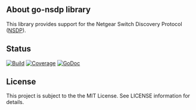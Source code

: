 ## About go-nsdp library
This library provides support for the Netgear Switch Discovery Protocol ([NSDP](https://en.wikipedia.org/wiki/Netgear_Switch_Discovery_Protocol)).

## Status
[![Build](https://github.com/hdecarne-github/go-nsdp/actions/workflows/build.yml/badge.svg)](https://github.com/hdecarne-github/go-nsdp/actions/workflows/build.yml)
[![Coverage](https://sonarcloud.io/api/project_badges/measure?project=hdecarne-github_go-nsdp&metric=coverage)](https://sonarcloud.io/summary/new_code?id=hdecarne-github_go-nsdp)
[![GoDoc](https://godoc.org/github.com/hdecarne-github/go-nsdp?status.svg)](https://godoc.org/github.com/hdecarne-github/go-nsdp)

## License
This project is subject to the the MIT License. See LICENSE information for details.